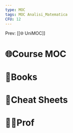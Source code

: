 ```yaml
---
type: MOC
tags: MOC Analisi_Matematica
CFU: 12
---
```


Prev: [[🌐 UniMOC]]

# 🌐Course MOC






# 📒Books






# 📄Cheat Sheets






# 👨‍🏫Prof






